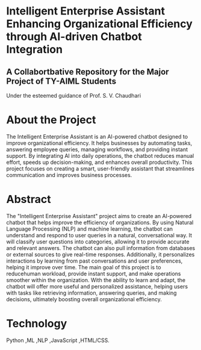 # Intelligent Enterprise Assistant Enhancing Organizational Efficiency through AI-driven Chatbot Integration
## A Collabortbative Repository for the Major Project of TY-AIML Students
Under the esteemed guidance of Prof. S. V. Chaudhari
# About the Project
The Intelligent Enterprise Assistant is an AI-powered chatbot designed to improve organizational efficiency. It helps businesses by automating tasks, answering employee queries, managing workflows, and providing instant support. By integrating AI into daily operations, the chatbot reduces manual effort, speeds up decision-making, and enhances overall productivity. This project focuses on creating a smart, user-friendly assistant that streamlines communication and improves business processes.
# Abstract
The "Intelligent Enterprise Assistant" project aims to create an AI-powered chatbot that helps improve the efficiency of organizations. 
By using Natural Language Processing (NLP) and machine learning, the chatbot can understand and respond to user queries in a natural, conversational way. It will classify user questions into categories, allowing it to provide accurate and relevant answers.
The chatbot can also pull information from databases or external sources to give real-time responses. Additionally, it personalizes interactions by learning from past conversations and user preferences, helping it improve over time.
 The main goal of this project is to reducehuman workload, provide instant support, and make operations smoother within the organization. With the ability to learn and adapt, the chatbot will offer more useful and personalized assistance, helping users with tasks like retrieving information, answering queries, and making decisions, ultimately boosting overall organizational efficiency.
# Technology
Python 
,ML
,NLP
,JavaScript
,HTML/CSS.




